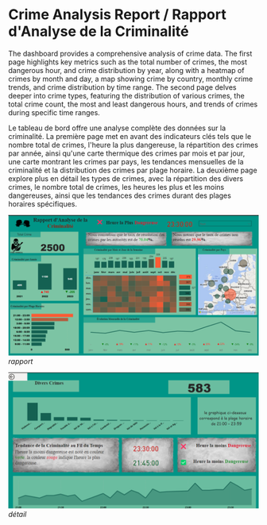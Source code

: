 # Crime Analysis Report / Rapport d'Analyse de la Criminalité

The dashboard provides a comprehensive analysis of crime data. The first page highlights key metrics such as the total number of crimes, the most dangerous hour, and crime distribution by year, along with a heatmap of crimes by month and day, a map showing crime by country, monthly crime trends, and crime distribution by time range. The second page delves deeper into crime types, featuring the distribution of various crimes, the total crime count, the most and least dangerous hours, and trends of crimes during specific time ranges.

Le tableau de bord offre une analyse complète des données sur la criminalité. La première page met en avant des indicateurs clés tels que le nombre total de crimes, l'heure la plus dangereuse, la répartition des crimes par année, ainsi qu'une carte thermique des crimes par mois et par jour, une carte montrant les crimes par pays, les tendances mensuelles de la criminalité et la distribution des crimes par plage horaire. La deuxième page explore plus en détail les types de crimes, avec la répartition des divers crimes, le nombre total de crimes, les heures les plus et les moins dangereuses, ainsi que les tendances des crimes durant des plages horaires spécifiques.

![](TB_crime_1.png)
*rapport*

![](TB_crime_2.png)
*détail*
